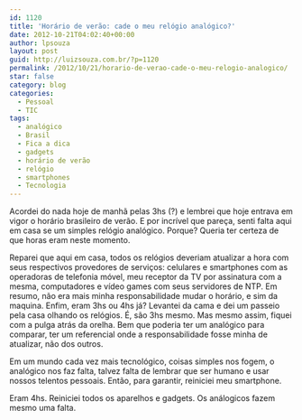 ```yaml
---
id: 1120
title: 'Horário de verão: cade o meu relógio analógico?'
date: 2012-10-21T04:02:40+00:00
author: lpsouza
layout: post
guid: http://luizsouza.com.br/?p=1120
permalink: /2012/10/21/horario-de-verao-cade-o-meu-relogio-analogico/
star: false
category: blog
categories:
  - Pessoal
  - TIC
tags:
  - analógico
  - Brasil
  - Fica a dica
  - gadgets
  - horário de verão
  - relógio
  - smartphones
  - Tecnologia
---
```

Acordei do nada hoje de manhã pelas 3hs (?) e lembrei que hoje entrava em vigor o horário brasileiro de verão. E por incrível que pareça, senti falta aqui em casa se um simples relógio analógico. Porque? Queria ter certeza de que horas eram neste momento.

Reparei que aqui em casa, todos os relógios deveriam atualizar a hora com seus respectivos provedores de serviços: celulares e smartphones com as operadoras de telefonia móvel, meu receptor da TV por assinatura com a mesma, computadores e vídeo games com seus servidores de NTP. Em resumo, não era mais minha responsabilidade mudar o horário, e sim da maquina. Enfim, eram 3hs ou 4hs já? Levantei da cama e dei um passeio pela casa olhando os relógios. É, são 3hs mesmo. Mas mesmo assim, fiquei com a pulga atrás da orelha. Bem que poderia ter um analógico para comparar, ter um referencial onde a responsabilidade fosse minha de atualizar, não dos outros.

Em um mundo cada vez mais tecnológico, coisas simples nos fogem, o analógico nos faz falta, talvez falta de lembrar que ser humano e usar nossos telentos pessoais. Então, para garantir, reiniciei meu smartphone.

Eram 4hs. Reiniciei todos os aparelhos e gadgets. Os análogicos fazem mesmo uma falta.
